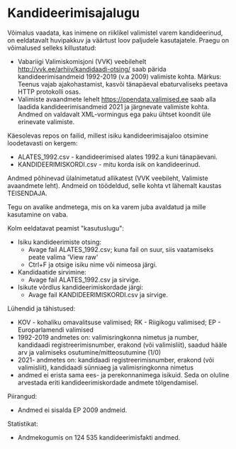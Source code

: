 # Kandideerimisajalugu

Võimalus vaadata, kas inimene on riiklikel valimistel varem kandideerinud, on eeldatavalt huvipakkuv ja väärtust loov paljudele kasutajatele. Praegu on võimalused selleks killustatud:
- Vabariigi Valimiskomisjoni (VVK) veebilehelt http://vvk.ee/arhiiv/kandidaadi-otsing/ saab pärida kandideerimisandmeid 1992-2019 (v.a 2009) valimiste kohta. Märkus: Teenus vajab ajakohastamist, kasvõi tänapäeval ebaturvaliseks peetava HTTP protokolli osas.
- Valimiste avaandmete lehelt https://opendata.valimised.ee saab alla laadida kandideerimisandmeid 2021 ja järgnevate valimiste kohta. Andmed on valdavalt XML-vormingus ega paku ühtset koondit üle erinevate valimiste. 

Käesolevas repos on failid, millest isiku kandideerimisajaloo otsimine loodetavasti on kergem:
- ALATES_1992.csv - kandideerimised alates 1992.a kuni tänapäevani.
- KANDIDEERIMISKORDI.csv - mitu korda isik on kandideerinud.

Andmed põhinevad ülalnimetatud allikatest (VVK veebileht, Valimiste avaandmete leht). Andmeid on töödeldud, selle kohta vt lähemalt kaustas TEISENDAJA.

Tegu on avalike andmetega, mis on ka varem juba avaldatud ja mille kasutamine on vaba.

Kolm eeldatavat peamist "kasutuslugu":
- Isiku kandideerimiste otsing:
  - Avage fail ALATES_1992.csv; kuna fail on suur, siis vaatamiseks peate valima 'View raw'
  - Ctrl+F ja otsige isiku nime või nimeosa järgi.
- Kandidaatide sirvimine:
  - Avage fail ALATES_1992.csv ja sirvige.
- Isikute võrdlus kandideerimiskordade järgi:
  - Avage fail KANDIDEERIMISKORDI.csv ja sirvige.

Lühendid ja tähistused:
- KOV - kohaliku omavalitsuse valimised; RK - Riigikogu valimised; EP - Europarlamendi valimised
- 1992-2019 andmetes on: valimisringkonna nimetus ja number, kandidaadi registreerimisnumber, erakond (või valimisliit), saadud hääle arv ja valimiseks osutumine/mitteosutumine (1/0)
- 2021- andmetes on: kandidaadi registreerimisnumber, erakond (või valimisliit), kandidaadi sünniaeg ja valimisringkonna nimetus
- andmed ei erista sama ees- ja perekonnanimega isikuid. Seda on oluline arvestada eriti kandideerimiskordade andmete tõlgendamisel.

Piirangud:
- Andmed ei sisalda EP 2009 andmeid.

Statistikat:
- Andmekogumis on 124 535 kandideerimisfakti andmed.

